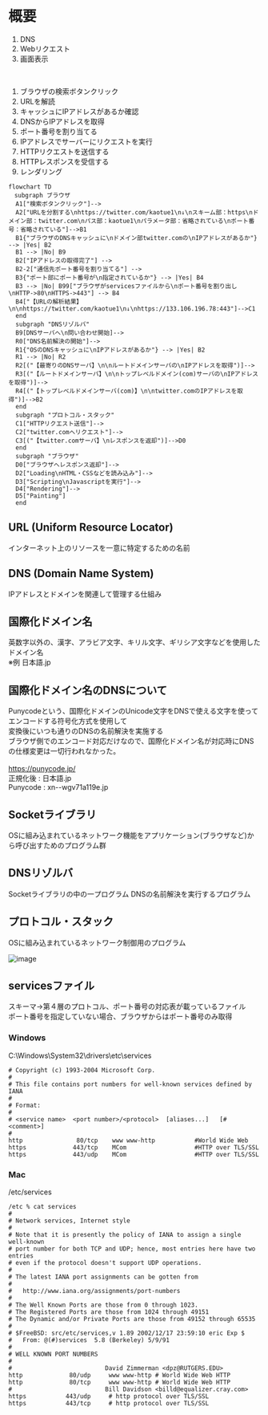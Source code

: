 # 概要
1. DNS
2. Webリクエスト
3. 画面表示

<br>

1. ブラウザの検索ボタンクリック
1. URLを解読
1. キャッシュにIPアドレスがあるか確認
1. DNSからIPアドレスを取得
1. ポート番号を割り当てる
1. IPアドレスでサーバーにリクエストを実行
1. HTTPリクエストを送信する
1. HTTPレスポンスを受信する
1. レンダリング

```mermaid
flowchart TD
　subgraph ブラウザ
  A1["検索ボタンクリック"]-->
  A2["URLを分割する\nhttps://twitter.com/kaotue1\n↓\nスキーム部：https\nドメイン部：twitter.com\nパス部：kaotue1\nパラメータ部：省略されている\nポート番号：省略されている"]-->B1
  B1{"ブラウザのDNSキャッシュに\nドメイン部twitter.comの\nIPアドレスがあるか"} --> |Yes| B2
  B1 --> |No| B9
  B2["IPアドレスの取得完了"] -->
  B2-2["通信先ポート番号を割り当てる"] -->
  B3{"ポート部にポート番号が\n指定されているか"} --> |Yes| B4
  B3 --> |No| B99["ブラウザがservicesファイルから\nポート番号を割り出し\nHTTP->80\nHTTPS->443"] --> B4
  B4["【URLの解析結果】\n\nhttps://twitter.com/kaotue1\n↓\nhttps://133.106.196.78:443"]-->C1
  end
  subgraph "DNSリゾルバ"
  B9[DNSサーバへ\n問い合わせ開始]-->
  R0["DNS名前解決の開始"]-->
  R1{"OSのDNSキャッシュに\nIPアドレスがあるか"} --> |Yes| B2
  R1 --> |No| R2
  R2[("【最寄りのDNSサーバ】\n\nルートドメインサーバの\nIPアドレスを取得")]-->
  R3[("【ルートドメインサーバ】\n\nトップレベルドメイン(com)サーバの\nIPアドレスを取得")]-->
  R4[("【トップレベルドメインサーバ(com)】\n\ntwitter.comのIPアドレスを取得")]-->B2
  end
  subgraph "プロトコル・スタック"
  C1["HTTPリクエスト送信"]-->
  C2["twitter.comへリクエスト"]-->
  C3[("【twitter.comサーバ】\nレスポンスを返却")]-->D0
  end
  subgraph "ブラウザ"
  D0["ブラウザへレスポンス返却"]-->
  D2["Loading\nHTML・CSSなどを読み込み"]-->
  D3["Scripting\nJavascriptを実行"]-->
  D4["Rendering"]-->
  D5["Painting"]
  end
```

## URL (Uniform Resource Locator)
インターネット上のリソースを一意に特定するための名前

## DNS (Domain Name System)
IPアドレスとドメインを関連して管理する仕組み

## 国際化ドメイン名
英数字以外の、漢字、アラビア文字、キリル文字、ギリシア文字などを使用したドメイン名<br>
※例 日本語.jp

## 国際化ドメイン名のDNSについて
Punycodeという、国際化ドメインのUnicode文字をDNSで使える文字を使ってエンコードする符号化方式を使用して<br>
変換後にいつも通りのDNSの名前解決を実施する<br>
ブラウザ側でのエンコード対応だけなので、国際化ドメイン名が対応時にDNSの仕様変更は一切行われなかった。<br>
<br>
https://punycode.jp/<br>
正規化後	:	日本語.jp<br>
Punycode	:	xn--wgv71a119e.jp<br>

## Socketライブラリ
OSに組み込まれているネットワーク機能をアプリケーション(ブラウザなど)から呼び出すためのプログラム群

## DNSリゾルバ
Socketライブラリの中の一プログラム
DNSの名前解決を実行するプログラム

## プロトコル・スタック
OSに組み込まれているネットワーク制御用のプログラム

![image](https://user-images.githubusercontent.com/56548030/180726026-f4f31544-0dbe-4e63-ae5b-66e566461e72.png)


## servicesファイル
スキーマ→第４層のプロトコル、ポート番号の対応表が載っているファイル<br>
ポート番号を指定していない場合、ブラウザからはポート番号のみ取得
### Windows
C:\Windows\System32\drivers\etc\services
```console
# Copyright (c) 1993-2004 Microsoft Corp.
#
# This file contains port numbers for well-known services defined by IANA
#
# Format:
#
# <service name>  <port number>/<protocol>  [aliases...]   [#<comment>]
#
http               80/tcp    www www-http           #World Wide Web
https             443/tcp    MCom                   #HTTP over TLS/SSL
https             443/udp    MCom                   #HTTP over TLS/SSL
```
### Mac
/etc/services
```console
/etc % cat services 
#
# Network services, Internet style
#
# Note that it is presently the policy of IANA to assign a single well-known
# port number for both TCP and UDP; hence, most entries here have two entries
# even if the protocol doesn't support UDP operations.
#
# The latest IANA port assignments can be gotten from
#
#	http://www.iana.org/assignments/port-numbers
#
# The Well Known Ports are those from 0 through 1023.
# The Registered Ports are those from 1024 through 49151
# The Dynamic and/or Private Ports are those from 49152 through 65535
#
# $FreeBSD: src/etc/services,v 1.89 2002/12/17 23:59:10 eric Exp $
#	From: @(#)services	5.8 (Berkeley) 5/9/91
#
# WELL KNOWN PORT NUMBERS
#
#                          David Zimmerman <dpz@RUTGERS.EDU>
http             80/udp     www www-http # World Wide Web HTTP
http             80/tcp     www www-http # World Wide Web HTTP
#                          Bill Davidson <billd@equalizer.cray.com>
https           443/udp     # http protocol over TLS/SSL
https           443/tcp     # http protocol over TLS/SSL
```
